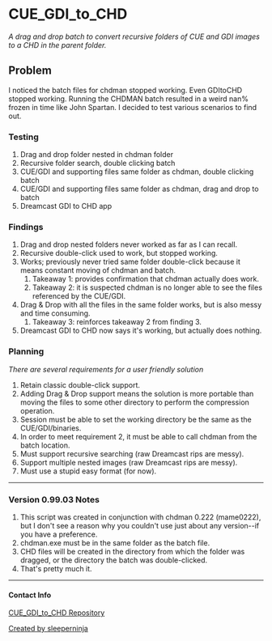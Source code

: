 # CUE_GDI_to_CHD
_A drag and drop batch to convert recursive folders of CUE and GDI images to a CHD in the parent folder._

## Problem
I noticed the batch files for chdman stopped working. Even GDItoCHD stopped working. Running the CHDMAN batch resulted in a weird nan% frozen in time like John Spartan. I decided to test various scenarios to find out. 

### Testing
1. Drag and drop folder nested in chdman folder
2. Recursive folder search, double clicking batch
3. CUE/GDI and supporting files same folder as chdman, double clicking batch
4. CUE/GDI and supporting files same folder as chdman, drag and drop to batch
5. Dreamcast GDI to CHD app

### Findings
1. Drag and drop nested folders never worked as far as I can recall.
2. Recursive double-click used to work, but stopped working.
3. Works; previously never tried same folder double-click because it means constant moving of chdman and batch. 
   1. Takeaway 1: provides confirmation that chdman actually does work.
   2. Takeaway 2: it is suspected chdman is no longer able to see the files referenced by the CUE/GDI.
4. Drag & Drop with all the files in the same folder works, but is also messy and time consuming.
   1. Takeaway 3: reinforces takeaway 2 from finding 3.
5. Dreamcast GDI to CHD now says it's working, but actually does nothing.

### Planning
_There are several requirements for a user friendly solution_
1. Retain classic double-click support.
2. Adding Drag & Drop support means the solution is more portable than moving the files to some other directory to perform the compression operation. 
3. Session must be able to set the working directory be the same as the CUE/GDI/binaries.
4. In order to meet requirement 2, it must be able to call chdman from the batch location.
5. Must support recursive searching (raw Dreamcast rips are messy).
6. Support multiple nested images (raw Dreamcast rips are messy).
7. Must use a stupid easy format (for now).

***
### Version 0.99.03 Notes
1. This script was created in conjunction with chdman 0.222 (mame0222), but I don't see a reason why you couldn't use just about any version--if you have a preference.
2. chdman.exe must be in the same folder as the batch file.
3. CHD files will be created in the directory from which the folder was dragged, or the directory the batch was double-clicked.
4. That's pretty much it.

***
#### Contact Info
[CUE_GDI_to_CHD Repository](https://github.com/sleeperninja/CUE_GDI_to_CHD)

[Created by sleeperninja](https://github.com/sleeperninja)